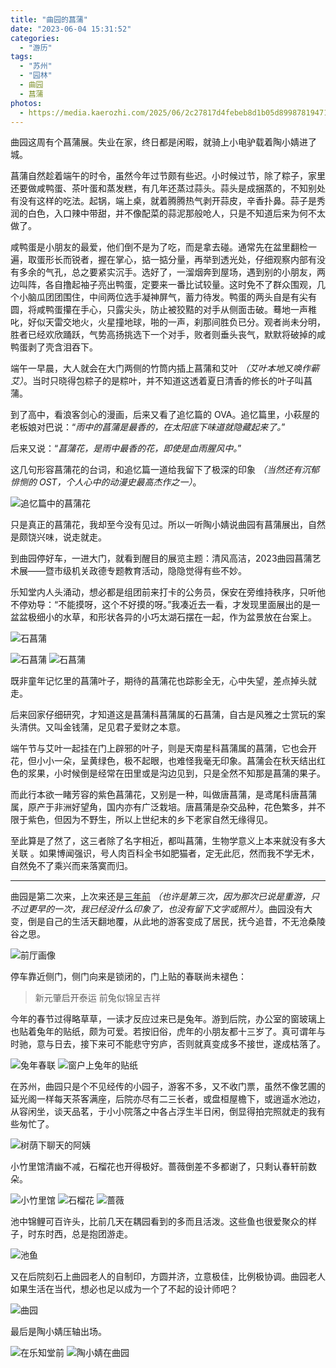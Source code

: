 ```yaml
---
title: "曲园的菖蒲"
date: "2023-06-04 15:31:52"
categories: 
  - "游历"
tags: 
  - "苏州"
  - "园林"
  - 曲园
  - 菖蒲
photos:
  - https://media.kaerozhi.com/2025/06/2c27817d4febeb8d1b05d89987819471.webp
---
```

曲园这周有个菖蒲展。失业在家，终日都是闲暇，就骑上小电驴载着陶小婧进了城。

菖蒲自然趁着端午的时令，虽然今年过节颇有些迟。小时候过节，除了粽子，家里还要做咸鸭蛋、茶叶蛋和蒸发糕，有几年还蒸过蒜头。蒜头是成捆蒸的，不知别处有没有这样的吃法。起锅，端上桌，就着腾腾热气剥开蒜皮，辛香扑鼻。蒜子是秀润的白色，入口辣中带甜，并不像配菜的蒜泥那般呛人，只是不知道后来为何不太做了。

咸鸭蛋是小朋友的最爱，他们倒不是为了吃，而是拿去碰。通常先在盆里翻检一遍，取蛋形长而锐者，握在掌心，掂一掂分量，再举到透光处，仔细观察内部有没有多余的气孔，总之要紧实沉手。选好了，一溜烟奔到屋场，遇到别的小朋友，两边叫阵，各自撸起袖子亮出鸭蛋，定要来一番比试较量。这时免不了群众围观，几个小脑瓜团团围住，中间两位选手凝神屏气，蓄力待发。鸭蛋的两头自是有尖有圆，将咸鸭蛋攥在手心，只露尖头，防止被狡黠的对手从侧面击破。蓦地一声稚叱，好似天雷交地火，火星撞地球，啪的一声，刹那间胜负已分。观者尚未分明，胜者已经欢欣踊跃，气势高扬挑选下一个对手，败者则垂头丧气，默默将破掉的咸鸭蛋剥了壳含泪吞下。

端午一早晨，大人就会在大门两侧的竹筒内插上菖蒲和艾叶 *（艾叶本地又唤作蕲艾）*。当时只晓得包粽子的是粽叶，并不知道这透着夏日清香的修长的叶子叫菖蒲。

<!-- more -->

到了高中，看浪客剑心的漫画，后来又看了追忆篇的 OVA。追忆篇里，小萩屋的老板娘对巴说：“*雨中的菖蒲是最香的，在太阳底下味道就隐藏起来了。*”

后来又说：“*菖蒲花，是雨中最香的花，即使是血雨腥风中。*”

这几句形容菖蒲花的台词，和追忆篇一道给我留下了极深的印象 *（当然还有沉郁悱恻的 OST，个人心中的动漫史最高杰作之一）*。

![追忆篇中的菖蒲花](https://media.kaerozhi.com/2025/06/d1cbe40bb3339667b3a22a389208bec0.webp)

只是真正的菖蒲花，我却至今没有见过。所以一听陶小婧说曲园有菖蒲展出，自然是颇饶兴味，说走就走。

到曲园停好车，一进大门，就看到醒目的展览主题：清风高洁，2023曲园菖蒲艺术展——暨市级机关政德专题教育活动，隐隐觉得有些不妙。

乐知堂内人头涌动，想必都是组团前来打卡的公务员，保安在旁维持秩序，只听他不停劝导：“不能摸呀，这个不好摸的呀。”我凑近去一看，才发现里面展出的是一盆盆极细小的水草，和形状各异的小巧太湖石摆在一起，作为盆景放在台案上。

![石菖蒲](https://media.kaerozhi.com/2025/06/58eabae82ce4fbbc6dd8be1a2353395c.webp)

![石菖蒲](https://media.kaerozhi.com/2025/06/5d7e81bad79ab417ae443d8df37390e1.webp)
![石菖蒲](https://media.kaerozhi.com/2025/06/dc37060d4e14d6dfca320a728001e39f.webp)

既非童年记忆里的菖蒲叶子，期待的菖蒲花也踪影全无，心中失望，差点掉头就走。

后来回家仔细研究，才知道这是菖蒲科菖蒲属的石菖蒲，自古是风雅之士赏玩的案头清供。又叫金钱蒲，足见君子爱财之本意。

端午节与艾叶一起挂在门上辟邪的叶子，则是天南星科菖蒲属的菖蒲，它也会开花，但小小一朵，呈黄绿色，极不起眼，也难怪我毫无印象。菖蒲会在秋天结出红色的浆果，小时候倒是经常在田里或是沟边见到，只是全然不知那是菖蒲的果子。

而此行本欲一睹芳容的紫色菖蒲花，又别是一种，叫做唐菖蒲，是鸢尾科唐菖蒲属，原产于非洲好望角，国内亦有广泛栽培。唐菖蒲是杂交品种，花色繁多，并不限于紫色，但因为不野生，所以上世纪末的乡下老家自然无缘得见。

至此算是了然了，这三者除了名字相近，都叫菖蒲，生物学意义上本来就没有多大关联 。如果博闻强识，号人肉百科全书如肥猫者，定无此厄，然而我不学无术，自然免不了乘兴而来落寞而归。

---

曲园是第二次来，上次来还是[三年前](/tours/2020-suzhou/#曲园) *（也许是第三次，因为那次已说是重游，只不过更早的一次，我已经没什么印象了，也没有留下文字或照片）*。曲园没有大变，倒是自己的生活天翻地覆，从此地的游客变成了居民，抚今追昔，不无沧桑陵谷之思。

![前厅画像](https://media.kaerozhi.com/2025/06/2d4e3aeb9600902f6022c86d5589c0b9.webp)

停车靠近侧门，侧门向来是锁闭的，门上贴的春联尚未褪色：

> 新元肇启开泰运
> 前兔似锦呈吉祥

今年的春节过得略草草，一读才反应过来已是兔年。游到后院，办公室的窗玻璃上也贴着兔年的贴纸，颇为可爱。若按旧俗，虎年的小朋友都十三岁了。真可谓年与时驰，意与日去，接下来可不能悲守穷庐，否则就真变成多不接世，遂成枯落了。

![兔年春联](https://media.kaerozhi.com/2025/06/247eefa351c3bd9e890595f8c04f76d0.webp)
![窗户上兔年的贴纸](https://media.kaerozhi.com/2025/06/2f973260802e0dc6545209c73478d599.webp)

在苏州，曲园只是个不见经传的小园子，游客不多，又不收门票，虽然不像艺圃的延光阁一样每天茶客满座，后院亦尽有二三长者，或盘桓屋檐下，或逍遥水池边，从容闲坐，谈天品茗，于小小院落之中各占浮生半日闲，倒显得拍完照就走的我有些匆忙了。

![树荫下聊天的阿姨](https://media.kaerozhi.com/2025/06/42f67654746dc4230e356337d3689632.webp)

小竹里馆清幽不减，石榴花也开得极好。蔷薇倒差不多都谢了，只剩认春轩前数朵。

![小竹里馆](https://media.kaerozhi.com/2025/06/20775b9b5f4a6e5eb53dec7209d0ccac.webp)
![石榴花](https://media.kaerozhi.com/2025/06/c343cd719380a851c370a41a9fbcf79d.webp)
![蔷薇](https://media.kaerozhi.com/2025/06/8ee2d4a13cf0059b9885600ce13dd978.webp)

池中锦鲤可百许头，比前几天在耦园看到的多而且活泼。这些鱼也很爱聚众的样子，时东时西，总是抱团游走。

![池鱼](https://media.kaerozhi.com/2025/06/e5dd6d59e47deb20045b039c8ae0aa94.webp)

又在后院刻石上曲园老人的自制印，方圆并济，立意极佳，比例极协调。曲园老人如果生活在当代，想必也足以成为一个了不起的设计师吧？

![曲园](https://media.kaerozhi.com/2025/06/e41a26a3a9de6a2284c52e47019a2a90.webp)

最后是陶小婧压轴出场。

![在乐知堂前](https://media.kaerozhi.com/2025/06/6994ac3a13009c6b4b5571ce020472c3.webp)
![陶小婧在曲园](https://media.kaerozhi.com/2025/06/332d684b0672fd746f9039f4174d9082.webp)